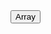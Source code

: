 <head>
    <script src="Median Code.js"></script>
    <meta charset="utf-8">
    <title>Get the median of an array of numbers</title>
  </head>
  
  <body>
    <button onclick="button();">Array</button>
    <p id="demo"></p>
  </body>

